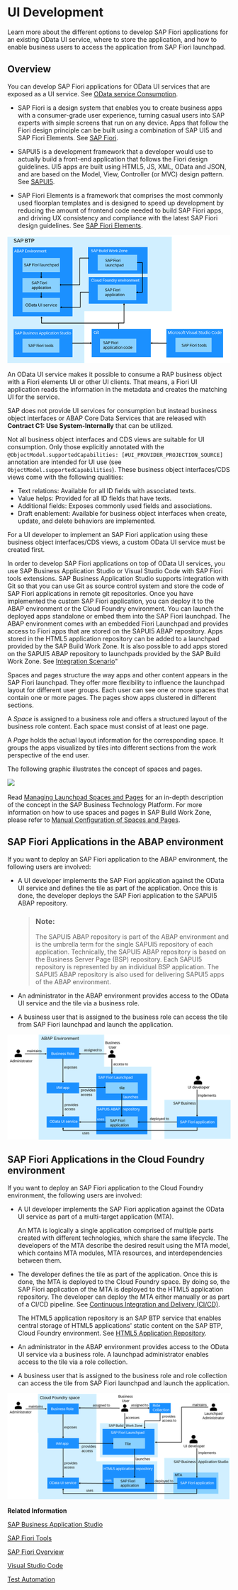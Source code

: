 <!-- loiob74a89d3565b4abeb88efb581a081c8d -->

# UI Development

Learn more about the different options to develop SAP Fiori applications for an existing OData UI service, where to store the application, and how to enable business users to access the application from SAP Fiori launchpad.



<a name="loiob74a89d3565b4abeb88efb581a081c8d__section_ofq_hts_ctb"/>

## Overview

You can develop SAP Fiori applications for OData UI services that are exposed as a UI service. See [OData service Consumption](https://help.sap.com/docs/abap-cloud/abap-rap/odata-service-consumption?version=sap_btp).

-   SAP Fiori is a design system that enables you to create business apps with a consumer-grade user experience, turning casual users into SAP experts with simple screens that run on any device. Apps that follow the Fiori design principle can be built using a combination of SAP UI5 and SAP Fiori Elements. See [SAP Fiori](https://help.sap.com/docs/SAP_FIORI_OVERVIEW).

-   SAPUI5 is a development framework that a developer would use to actually build a front-end application that follows the Fiori design guidelines. UI5 apps are built using HTML5, JS, XML, OData and JSON, and are based on the Model, View, Controller \(or MVC\) design pattern. See [SAPUI5](https://help.sap.com/docs/SAPUI5?version=External).

-   SAP Fiori Elements is a framework that comprises the most commonly used floorplan templates and is designed to speed up development by reducing the amount of frontend code needed to build SAP Fiori apps, and driving UX consistency and compliance with the latest SAP Fiori design guidelines. See [SAP Fiori Elements](https://sapui5.hana.ondemand.com/#/topic/03265b0408e2432c9571d6b3feb6b1fd).


![](images/UIDevPic1_79c34d2.png)



An OData UI service makes it possible to consume a RAP business object with a Fiori elements UI or other UI clients. That means, a Fiori UI application reads the information in the metadata and creates the matching UI for the service.

SAP does not provide UI services for consumption but instead business object interfaces or ABAP Core Data Services that are released with **Contract C1: Use System-Internally** that can be utilized.

Not all business object interfaces and CDS views are suitable for UI consumption. Only those explicitly annotated with the `@ObjectModel.supportedCapabilities: [#UI_PROVIDER_PROJECTION_SOURCE]` annotation are intended for UI use \(see `ObjectModel.supportedCapabilities`\). These business object interfaces/CDS views come with the following qualities:

-   Text relations: Available for all ID fields with associated texts.
-   Value helps: Provided for all ID fields that have texts.
-   Additional fields: Exposes commonly used fields and associations.
-   Draft enablement: Available for business object interfaces when create, update, and delete behaviors are implemented.

For a UI developer to implement an SAP Fiori application using these business object interfaces/CDS views, a custom OData UI service must be created first.

In order to develop SAP Fiori applications on top of OData UI services, you use SAP Business Application Studio or Visual Studio Code with SAP Fiori tools extensions. SAP Business Application Studio supports integration with Git so that you can use Git as source control system and store the code of SAP Fiori applications in remote git repositories. Once you have implemented the custom SAP Fiori application, you can deploy it to the ABAP environment or the Cloud Foundry environment. You can launch the deployed apps standalone or embed them into the SAP Fiori launchpad. The ABAP environment comes with an embedded Fiori Launchpad and provides access to Fiori apps that are stored on the SAPUI5 ABAP repository. Apps stored in the HTML5 application repository can be added to a launchpad provided by the SAP Build Work Zone. It is also possible to add apps stored on the SAPUI5 ABAP repository to launchpads provided by the SAP Build Work Zone. See [Integration Scenario](https://help.sap.com/docs/btp/sap-business-technology-platform/integration-scenarios?version=Cloud)"



Spaces and pages structure the way apps and other content appears in the SAP Fiori launchpad. They offer more flexibility to influence the launchpad layout for different user groups. Each user can see one or more spaces that contain one or more pages. The pages show apps clustered in different sections.

A *Space* is assigned to a business role and offers a structured layout of the business role content. Each space must consist of at least one page.

A *Page* holds the actual layout information for the corresponding space. It groups the apps visualized by tiles into different sections from the work perspective of the end user.

The following graphic illustrates the concept of spaces and pages.

![](images/SpaceandPageillustration_044d249.png)

Read [Managing Launchpad Spaces and Pages](https://help.sap.com/docs/btp/user-interface-configurations/managing-launchpad-spaces-and-pages?version=Cloud) for an in-depth description of the concept in the SAP Business Technology Platform. For more information on how to use spaces and pages in SAP Build Work Zone, please refer to [Manual Configuration of Spaces and Pages](https://help.sap.com/docs/build-work-zone-standard-edition/sap-build-work-zone-standard-edition/manual-configuration-of-spaces-and-pages?q=Space).



<a name="loiob74a89d3565b4abeb88efb581a081c8d__section_evh_23r_stb"/>

## SAP Fiori Applications in the ABAP environment

If you want to deploy an SAP Fiori application to the ABAP environment, the following users are involved:

-   A UI developer implements the SAP Fiori application against the OData UI service and defines the tile as part of the application. Once this is done, the developer deploys the SAP Fiori application to the SAPUI5 ABAP repository.

    > ### Note:  
    > The SAPUI5 ABAP repository is part of the ABAP environment and is the umbrella term for the single SAPUI5 repository of each application. Technically, the SAPUI5 ABAP repository is based on the Business Server Page \(BSP\) repository. Each SAPUI5 repository is represented by an individual BSP application. The SAPUI5 ABAP repository is also used for delivering SAPUI5 apps of the ABAP environment.

-   An administrator in the ABAP environment provides access to the OData UI service and the tile via a business role.
-   A business user that is assigned to the business role can access the tile from SAP Fiori launchpad and launch the application.

![](images/UIDecvPic2_9376890.png)



<a name="loiob74a89d3565b4abeb88efb581a081c8d__section_u5t_g3r_stb"/>

## SAP Fiori Applications in the Cloud Foundry environment

If you want to deploy an SAP Fiori application to the Cloud Foundry environment, the following users are involved:

-   A UI developer implements the SAP Fiori application against the OData UI service as part of a multi-target application \(MTA\).

    An MTA is logically a single application comprised of multiple parts created with different technologies, which share the same lifecycle. The developers of the MTA describe the desired result using the MTA model, which contains MTA modules, MTA resources, and interdependencies between them.

-   The developer defines the tile as part of the application. Once this is done, the MTA is deployed to the Cloud Foundry space. By doing so, the SAP Fiori application of the MTA is deployed to the HTML5 application repository. The developer can deploy the MTA either manually or as part of a CI/CD pipeline. See [Continuous Integration and Delivery \(CI/CD\)](https://help.sap.com/products/BTP/65de2977205c403bbc107264b8eccf4b/fe74df55b0f54e99bf6e13a3b53e1db0.html?version=Cloud).

    The HTML5 application repository is an SAP BTP service that enables central storage of HTML5 applications' static content on the SAP BTP, Cloud Foundry environment. See [HTML5 Application Repository](https://help.sap.com/products/BTP/65de2977205c403bbc107264b8eccf4b/f8520f572a6445a7bfaff4a1bbcbe60a.html?version=Cloud).

-   An administrator in the ABAP environment provides access to the OData UI service via a business role. A launchpad administrator enables access to the tile via a role collection.
-   A business user that is assigned to the business role and role collection can access the tile from SAP Fiori launchpad and launch the application.

![](images/UIDevPic3_4a6aea7.png)

**Related Information**  


[SAP Business Application Studio](https://help.sap.com/viewer/product/SAP%20Business%20Application%20Studio/Cloud/en-US)

[SAP Fiori Tools](https://help.sap.com/viewer/product/SAP_FIORI_tools/Latest/en-US)

[SAP Fiori Overview](https://help.sap.com/viewer/product/SAP_FIORI_OVERVIEW/5_OVERVIEW/en-US?task=discover_task)

[Visual Studio Code](https://help.sap.com/viewer/17d50220bcd848aa854c9c182d65b699/Latest/en-US/17efa217f7f34a9eba53d7b209ca4280.html)

[Test Automation](https://developers.sap.com/group.fiori-elements-mockserver-opa.html)

